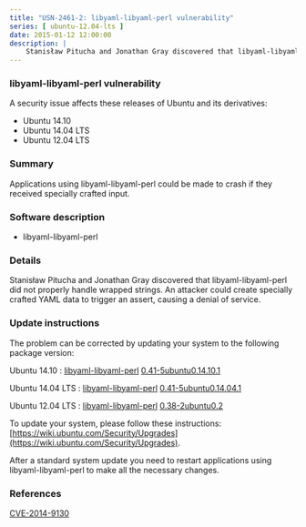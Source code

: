 ```yaml
---
title: "USN-2461-2: libyaml-libyaml-perl vulnerability"
series: [ ubuntu-12.04-lts ]
date: 2015-01-12 12:00:00
description: |
    Stanisław Pitucha and Jonathan Gray discovered that libyaml-libyaml-perl did not properly handle wrapped strings. An attacker could create specially crafted YAML data to trigger an assert, causing a denial of service. 
--- 
```

 
### libyaml-libyaml-perl vulnerability

A security issue affects these releases of Ubuntu and its derivatives:

* Ubuntu 14.10
* Ubuntu 14.04 LTS
* Ubuntu 12.04 LTS

### Summary

Applications using libyaml-libyaml-perl could be made to crash if they received specially crafted input.

### Software description

* libyaml-libyaml-perl 

### Details

Stanisław Pitucha and Jonathan Gray discovered that libyaml-libyaml-perl did not properly handle wrapped strings. An attacker could create specially crafted YAML data to trigger an assert, causing a denial of service. 

### Update instructions

The problem can be corrected by updating your system to the following package version:

Ubuntu 14.10
 : [libyaml-libyaml-perl](https://launchpad.net/ubuntu/+source/libyaml-libyaml-perl) <span> [0.41-5ubuntu0.14.10.1](https://launchpad.net/ubuntu/+source/libyaml-libyaml-perl/0.41-5ubuntu0.14.10.1) </span> 

Ubuntu 14.04 LTS
 : [libyaml-libyaml-perl](https://launchpad.net/ubuntu/+source/libyaml-libyaml-perl) <span> [0.41-5ubuntu0.14.04.1](https://launchpad.net/ubuntu/+source/libyaml-libyaml-perl/0.41-5ubuntu0.14.04.1) </span> 

Ubuntu 12.04 LTS
 : [libyaml-libyaml-perl](https://launchpad.net/ubuntu/+source/libyaml-libyaml-perl) <span> [0.38-2ubuntu0.2](https://launchpad.net/ubuntu/+source/libyaml-libyaml-perl/0.38-2ubuntu0.2) </span> 

To update your system, please follow these instructions: [https://wiki.ubuntu.com/Security/Upgrades](https://wiki.ubuntu.com/Security/Upgrades).

After a standard system update you need to restart applications using libyaml-libyaml-perl to make all the necessary changes. 

### References

 [CVE-2014-9130](http://people.ubuntu.com/~ubuntu-security/cve/CVE-2014-9130)
 
